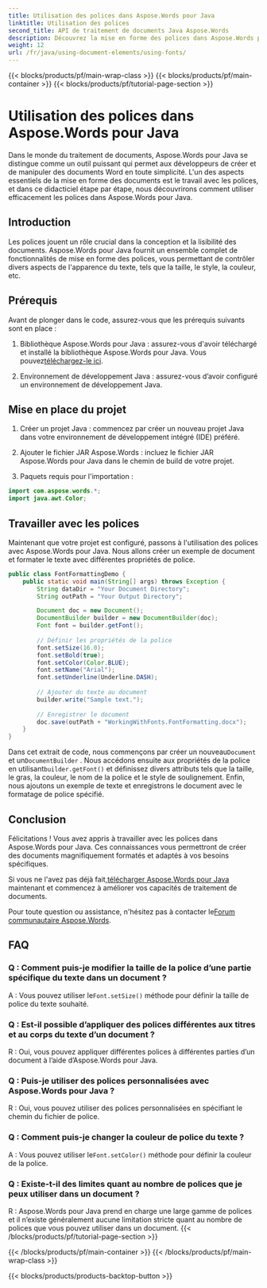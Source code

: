 ```yaml
---
title: Utilisation des polices dans Aspose.Words pour Java
linktitle: Utilisation des polices
second_title: API de traitement de documents Java Aspose.Words
description: Découvrez la mise en forme des polices dans Aspose.Words pour Java  taille, style, couleur, etc. Créez facilement des documents magnifiquement formatés.
weight: 12
url: /fr/java/using-document-elements/using-fonts/
---
```


{{< blocks/products/pf/main-wrap-class >}}
{{< blocks/products/pf/main-container >}}
{{< blocks/products/pf/tutorial-page-section >}}

# Utilisation des polices dans Aspose.Words pour Java


Dans le monde du traitement de documents, Aspose.Words pour Java se distingue comme un outil puissant qui permet aux développeurs de créer et de manipuler des documents Word en toute simplicité. L'un des aspects essentiels de la mise en forme des documents est le travail avec les polices, et dans ce didacticiel étape par étape, nous découvrirons comment utiliser efficacement les polices dans Aspose.Words pour Java.

## Introduction

Les polices jouent un rôle crucial dans la conception et la lisibilité des documents. Aspose.Words pour Java fournit un ensemble complet de fonctionnalités de mise en forme des polices, vous permettant de contrôler divers aspects de l'apparence du texte, tels que la taille, le style, la couleur, etc.

## Prérequis

Avant de plonger dans le code, assurez-vous que les prérequis suivants sont en place :

1.  Bibliothèque Aspose.Words pour Java : assurez-vous d'avoir téléchargé et installé la bibliothèque Aspose.Words pour Java. Vous pouvez[téléchargez-le ici](https://releases.aspose.com/words/java/).

2. Environnement de développement Java : assurez-vous d’avoir configuré un environnement de développement Java.

## Mise en place du projet

1. Créer un projet Java : commencez par créer un nouveau projet Java dans votre environnement de développement intégré (IDE) préféré.

2. Ajouter le fichier JAR Aspose.Words : incluez le fichier JAR Aspose.Words pour Java dans le chemin de build de votre projet.

3. Paquets requis pour l'importation :

```java
import com.aspose.words.*;
import java.awt.Color;
```

## Travailler avec les polices

Maintenant que votre projet est configuré, passons à l'utilisation des polices avec Aspose.Words pour Java. Nous allons créer un exemple de document et formater le texte avec différentes propriétés de police.

```java
public class FontFormattingDemo {
    public static void main(String[] args) throws Exception {
        String dataDir = "Your Document Directory";
        String outPath = "Your Output Directory";

        Document doc = new Document();
        DocumentBuilder builder = new DocumentBuilder(doc);
        Font font = builder.getFont();
        
        // Définir les propriétés de la police
        font.setSize(16.0);
        font.setBold(true);
        font.setColor(Color.BLUE);
        font.setName("Arial");
        font.setUnderline(Underline.DASH);
        
        // Ajouter du texte au document
        builder.write("Sample text.");
        
        // Enregistrer le document
        doc.save(outPath + "WorkingWithFonts.FontFormatting.docx");
    }
}
```

 Dans cet extrait de code, nous commençons par créer un nouveau`Document` et un`DocumentBuilder` . Nous accédons ensuite aux propriétés de la police en utilisant`builder.getFont()` et définissez divers attributs tels que la taille, le gras, la couleur, le nom de la police et le style de soulignement. Enfin, nous ajoutons un exemple de texte et enregistrons le document avec le formatage de police spécifié.

## Conclusion

Félicitations ! Vous avez appris à travailler avec les polices dans Aspose.Words pour Java. Ces connaissances vous permettront de créer des documents magnifiquement formatés et adaptés à vos besoins spécifiques.

 Si vous ne l'avez pas déjà fait,[télécharger Aspose.Words pour Java](https://releases.aspose.com/words/java/) maintenant et commencez à améliorer vos capacités de traitement de documents.

 Pour toute question ou assistance, n'hésitez pas à contacter le[Forum communautaire Aspose.Words](https://forum.aspose.com/).

## FAQ

### Q : Comment puis-je modifier la taille de la police d’une partie spécifique du texte dans un document ?
 A : Vous pouvez utiliser le`Font.setSize()` méthode pour définir la taille de police du texte souhaité.

### Q : Est-il possible d’appliquer des polices différentes aux titres et au corps du texte d’un document ?
R : Oui, vous pouvez appliquer différentes polices à différentes parties d’un document à l’aide d’Aspose.Words pour Java.

### Q : Puis-je utiliser des polices personnalisées avec Aspose.Words pour Java ?
R : Oui, vous pouvez utiliser des polices personnalisées en spécifiant le chemin du fichier de police.

### Q : Comment puis-je changer la couleur de police du texte ?
 A : Vous pouvez utiliser le`Font.setColor()` méthode pour définir la couleur de la police.

### Q : Existe-t-il des limites quant au nombre de polices que je peux utiliser dans un document ?
R : Aspose.Words pour Java prend en charge une large gamme de polices et il n’existe généralement aucune limitation stricte quant au nombre de polices que vous pouvez utiliser dans un document.
{{< /blocks/products/pf/tutorial-page-section >}}

{{< /blocks/products/pf/main-container >}}
{{< /blocks/products/pf/main-wrap-class >}}

{{< blocks/products/products-backtop-button >}}
